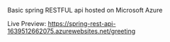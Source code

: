 Basic spring RESTFUL api hosted on Microsoft Azure

Live Preview: https://spring-rest-api-1639512662075.azurewebsites.net/greeting